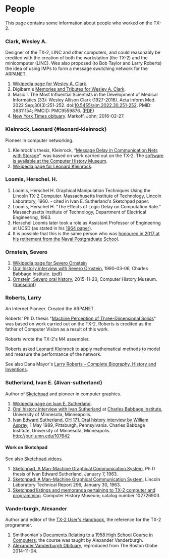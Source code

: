 # People

This page contains some information about people who worked on the
TX-2.

### Clark, Wesley A.

Designer of the TX-2, LINC and other computers, and could reasonably
be credited with the creation of both the workstation (the TX-2) and
the minicomputer (LINC).  Wes also proposed (to Bob Taylor and Larry
Roberts) the idea of using IMPs to form a message swutching network
for the ARPANET.

1. [Wikipedia page for Wesley
   A. Clark](https://en.wikipedia.org/wiki/Wesley_A._Clark).
1. Digibarn's [Memories and Tributes for Wesley
   A. Clark](https://www.digibarn.com/stories/wes-clark-memorial/index.html).
1. Masic I. The Most Influential Scientists in the Development of
   Medical Informatics (33): Wesley Allison Clark (1927-2016). Acta
   Inform Med. 2022
   Sep;30(3):251-252. doi:[10.5455/aim.2022.30.251-252](https://doi.org/10.5455/aim.2022.30.251-252). PMID:
   36311154; PMCID:
   PMC9559876. ([PDF](https://www.ejmanager.com/mnstemps/6/6-1662705981.pdf?t=1759829036))
2. [New York Times
   obituary](https://www.nytimes.com/2016/02/28/business/wesley-a-clark-made-computing-personal-dies-at-88.html). Markoff,
   John; 2016-02-27.

### Kleinrock, Leonard {#leonard-kleinrock}

Pioneer in computer networking.

1. Kleinrock's thesis, Kleinrock, “[Message Delay in Communication
   Nets with Storage](http://hdl.handle.net/1721.1/11562)”. was based
   on work carried out on the TX-2.  The [software is available at the
   Computer History
   Museum](https://www.computerhistory.org/collections/catalog/300000161/).
1. [Wikipedia page for Leonard Kleinrock](https://en.wikipedia.org/wiki/Leonard_Kleinrock).

### Loomis, Herschel. H.

1. Loomis, Herschel H. Graphical Manipulation Techniques Using the
   Lincoln TX-2 Computer. Massachusetts Institute of Technology,
   Lincoln Laboratory, 1960. - cited in Ivan E. Sutherland's Sketchpad
   paper.
1. Loomis, Herschel H. “The Effects of Logic Delay on Computation
   Rate.” Massachusetts Institute of Technology, Department of
   Electrical Engineering, 1963.
1. Herschel Loomis later took a role as Assistant Professor of
   Engineering at UCSD (as stated in his [1964
   paper](https://doi.org/10.1145/800257.808886)).
1. It is possible that this is the same person who was [honoured in
   2017 at his retirement from the Naval Postgraduate
   School](https://nps.edu/-/nps-honors-longtime-ece-space-systems-professor-herschel-loomis).

### Ornstein, Severo

1. [Wikipedia page for Severo Ornstein](https://en.wikipedia.org/wiki/Severo_Ornstein)
1. [Oral history interview with Severo
   Ornstein](https://hdl.handle.net/11299/107591), 1990-03-06, Charles
   Babbage Institute. ([pdf](https://conservancy.umn.edu/server/api/core/bitstreams/ba315452-4b81-4124-8296-40f47d9e202c/content))
1. [Ornstein, Severo oral
   history](https://www.computerhistory.org/collections/catalog/102738018/), 2015-11-20,
   Computer History Museum. ([transcript](https://www.computerhistory.org/collections/catalog/102738019/))

### Roberts, Larry

An Internet Pioneer.  Created the ARPANET.

Roberts' Ph.D. thesis "[Machine Perception of Three-Dimensional
Solids](https://dspace.mit.edu/handle/1721.1/11589)" was based on work
carried out on the TX-2.  Roberts is credited as the father of
Computer Vision as a result of this work.

Roberts wrote the TX-2's M4 assembler.

Roberts asked [Leonard Kleinrock](#leonard-kleinrock) to apply
mathematical methods to model and measure the performance of the
network.

See also Dana Mayor's [Larry Roberts – Complete Biography, History and
Inventions](https://history-computer.com/people/larry-roberts-complete-biography/).

### Sutherland, Ivan E. {#ivan-sutherland}

Author of [Sketchpad](https://en.wikipedia.org/wiki/Sketchpad) and
pioneer in computer graphics.

1. [Wikipedia page on Ivan E. Sutherland](https://en.wikipedia.org/wiki/Ivan_Sutherland).
2. [Oral history interview with Ivan
   Sutherland](https://hdl.handle.net/11299/107642)
   at [Charles Babbage Institute](https://cse.umn.edu/cbi), University
   of Minnesota, Minneapolis.
3. [Ivan Edward Sutherland, OH 171. Oral history interview by William
   Aspray](https://hdl.handle.net/11299/10764), 1 May 1989,
   Pittsburgh, Pennsylvania. Charles Babbage Institute, University of
   Minnesota, Minneapolis. http://purl.umn.edu/107642

#### Work on Sketchpad

See also [Sketchpad videos](videos#sketchpad).

1. [Sketchpad, A Man-Machine Graphical Communication
   System](http://www.bitsavers.org/pdf/mit/tx-2/Sketchpad_A_Man-Machine_Graphical_Communication_System_Jan63.pdf),
   Ph.D thesis of Ivan Edward Sutherland, January 7, 1963.
1. [Sketchpad: A Man-Machine Graphical Communication
   System](http://www.bitsavers.org/pdf/mit/tx-2/Sketchpad_TR296_Jan63.pdf),
   Lincoln Laboratory Technical Report 296, January 30, 1963.
1. [Sketchpad listings and memoranda pertaining to TX-2 computer and
   programming](https://www.computerhistory.org/collections/catalog/102726903).
   Computer History Museum; catalog number 102726903.

### Vanderburgh, Alexander

Author and editor of the [TX-2 User's Handbook](documentation#UH), the
reference for the TX-2 programmer.

1. Smithsonian's [Documents Relating to a 1958 High School Course in
   Computers](https://www.si.edu/object/set-documents-relating-1958-high-school-course-computers-punch-cards%3Anmah_1761120);
   the course was taught by Alexander Vanderburgh.
1. [Alexander Vanderburgh
   Obituary](https://www.legacy.com/obituaries/name/alexander-vanderburgh-obituary?pid=173041969),
   reproduced from The Boston Globe 2014-11-04.
